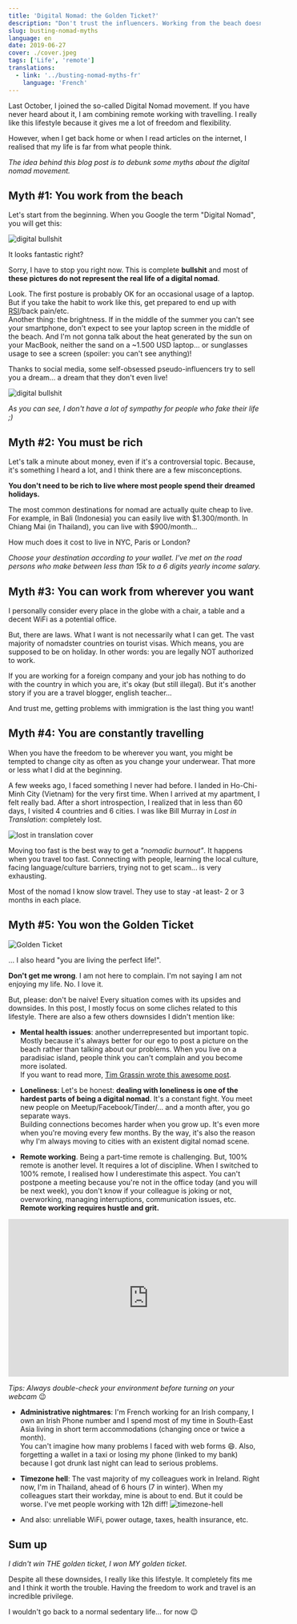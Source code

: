 ```yaml
---
title: 'Digital Nomad: the Golden Ticket?'
description: "Don't trust the influencers. Working from the beach doesn't work."
slug: busting-nomad-myths
language: en
date: 2019-06-27
cover: ./cover.jpeg
tags: ['Life', 'remote']
translations:
  - link: '../busting-nomad-myths-fr'
    language: 'French'
---
```


Last October, I joined the so-called Digital Nomad movement. If you have never heard about it, I am
combining remote working with travelling. I really like this lifestyle because it gives me a lot of
freedom and flexibility.

However, when I get back home or when I read articles on the internet, I realised that my life is
far from what people think.

_The idea behind this blog post is to debunk some myths about the digital nomad movement._

## Myth #1: You work from the beach

Let's start from the beginning. When you Google the term "Digital Nomad", you will get this:

![digital bullshit](./digital-bullshit.jpg)

It looks fantastic right?

Sorry, I have to stop you right now. This is complete **bullshit** and most of **these pictures do
not represent the real life of a digital nomad**.

Look. The first posture is probably OK for an occasional usage of a laptop. But if you take the
habit to work like this, get prepared to end up with
[RSI](https://en.wikipedia.org/wiki/Repetitive_strain_injury)/back pain/etc.  
Another thing: the brightness. If in the middle of the summer you can't see your smartphone, don't
expect to see your laptop screen in the middle of the beach. And I'm not gonna talk about the heat
generated by the sun on your MacBook, neither the sand on a ~1.500 USD laptop... or sunglasses usage
to see a screen (spoiler: you can't see anything)!

Thanks to social media, some self-obsessed pseudo-influencers try to sell you a dream... a dream
that they don't even live!

![digital bullshit](./digital-bullshit-bis.jpg)

_As you can see, I don't have a lot of sympathy for people who fake their life ;)_

## Myth #2: You must be rich

Let's talk a minute about money, even if it's a controversial topic. Because, it's something I heard
a lot, and I think there are a few misconceptions.

**You don't need to be rich to live where most people spend their dreamed holidays.**

The most common destinations for nomad are actually quite cheap to live. For example, in Bali
(Indonesia) you can easily live with $1.300/month. In Chiang Mai (in Thailand), you can live with
$900/month...

How much does it cost to live in NYC, Paris or London?

_Choose your destination according to your wallet. I've met on the road persons who make between
less than 15k to a 6 digits yearly income salary._

## Myth #3: You can work from wherever you want

I personally consider every place in the globe with a chair, a table and a decent WiFi as a
potential office.

But, there are laws. What I want is not necessarily what I can get. The vast majority of nomadster
countries on tourist visas. Which means, you are supposed to be on holiday. In other words: you are
legally NOT authorized to work.

If you are working for a foreign company and your job has nothing to do with the country in which
you are, it's okay (but still illegal). But it's another story if you are a travel blogger, english
teacher...

And trust me, getting problems with immigration is the last thing you want!

## Myth #4: You are constantly travelling

When you have the freedom to be wherever you want, you might be tempted to change city as often as
you change your underwear. That more or less what I did at the beginning.

A few weeks ago, I faced something I never had before. I landed in Ho-Chi-Minh City (Vietnam) for
the very first time. When I arrived at my apartment, I felt really bad. After a short introspection,
I realized that in less than 60 days, I visited 4 countries and 6 cities. I was like Bill Murray in
_Lost in Translation_: completely lost.

![lost in translation cover](./lostintranslation.jpg)

Moving too fast is the best way to get a _"nomadic burnout"_. It happens when you travel too fast.
Connecting with people, learning the local culture, facing language/culture barriers, trying not to
get scam... is very exhausting.

Most of the nomad I know slow travel. They use to stay -at least- 2 or 3 months in each place.

## Myth #5: You won the Golden Ticket

![Golden Ticket](./ticket.png)

... I also heard "you are living the perfect life!".

**Don't get me wrong**. I am not here to complain. I'm not saying I am not enjoying my life. No. I
love it.

But, please: don't be naive! Every situation comes with its upsides and downsides. In this post, I
mostly focus on some cliches related to this lifestyle. There are also a few others downsides I
didn't mention like:

- **Mental health issues**: another underrepresented but important topic. Mostly because it's always
  better for our ego to post a picture on the beach rather than talking about our problems. When you
  live on a paradisiac island, people think you can't complain and you become more isolated.  
  If you want to read more,
  [Tim Grassin wrote this awesome post](https://medium.com/@timgrassin/why-digital-nomad-life-can-be-hard-on-your-mental-health-994af0ce32f3).

- **Loneliness**: Let's be honest: **dealing with loneliness is one of the hardest parts of being a
  digital nomad**. It's a constant fight. You meet new people on Meetup/Facebook/Tinder/... and a
  month after, you go separate ways.  
  Building connections becomes harder when you grow up. It's even more when you're moving every few
  months. By the way, it's also the reason why I'm always moving to cities with an existent digital
  nomad scene.

- **Remote working**. Being a part-time remote is challenging. But, 100% remote is another level. It
requires a lot of discipline. When I switched to 100% remote, I realised how I underestimate this
aspect. You can't postpone a meeting because you're not in the office today (and you will be next
week), you don't know if your colleague is joking or not, overworking, managing interruptions,
communication issues, etc.  
**Remote working requires hustle and grit.**
<iframe width="560" height="315" src="https://www.youtube.com/embed/Mh4f9AYRCZY" frameborder="0" allow="accelerometer; autoplay; encrypted-media; gyroscope; picture-in-picture" allowfullscreen></iframe>

_Tips: Always double-check your environment before turning on your webcam_ 😉

- **Administrative nightmares**: I'm French working for an Irish company, I own an Irish Phone
  number and I spend most of my time in South-East Asia living in short term accommodations
  (changing once or twice a month).  
  You can't imagine how many problems I faced with web forms 😄. Also, forgetting a wallet in a taxi
  or losing my phone (linked to my bank) because I got drunk last night can lead to serious
  problems.

- **Timezone hell**: The vast majority of my colleagues work in Ireland. Right now, I'm in Thailand,
  ahead of 6 hours (7 in winter). When my colleagues start their workday, mine is about to end. But
  it could be worse. I've met people working with 12h diff! ![timezone-hell](./timezone-hell.png)

- And also: unreliable WiFi, power outage, taxes, health insurance, etc.

## Sum up

_I didn't win THE golden ticket, I won MY golden ticket_.

Despite all these downsides, I really like this lifestyle. It completely fits me and I think it
worth the trouble. Having the freedom to work and travel is an incredible privilege.

I wouldn't go back to a normal sedentary life... for now 😉
